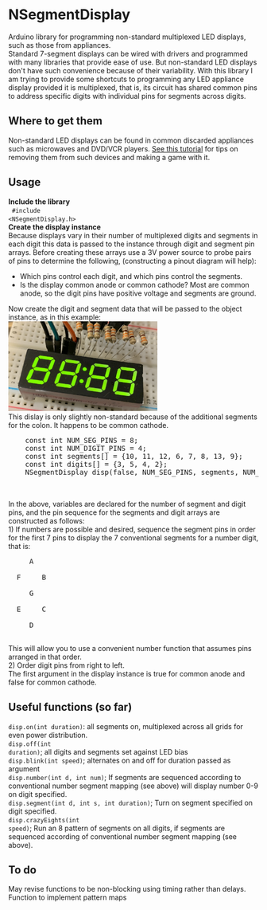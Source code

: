 # NSegmentDisplay
Arduino library for programming non-standard multiplexed LED displays, such as those from appliances.<br />
Standard 7-segment displays can be wired with drivers and programmed with many libraries that provide ease of use. But non-standard LED displays don't have such convenience because of their variability. With this library I am trying to provide some shortcuts to programming any LED appliance display provided it is multiplexed, that is, its circuit has shared common pins to address specific digits with individual pins for segments across digits. 
## Where to get them
Non-standard LED displays can be found in common discarded appliances such as microwaves and DVD/VCR players. <a href="https://metatek.blogspot.com/2020/06/hacking-non-standard-7-segment-displays.html" target="_blank">See this tutorial</a> for tips on removing them from such devices and making a game with it.
## Usage
<b>Include the library</b><br />
<code>
  #include <NSegmentDisplay.h>
  </code>
  <br />
  <b>Create the display instance</b><br />
Because displays vary in their number of multiplexed digits and segments in each digit this data is passed to the instance through digit and segment pin arrays. Before creating these arrays use a 3V power source to probe pairs of pins to determine the following, (constructing a pinout diagram will help):<br />
  <ul>
    <li>Which pins control each digit, and which pins control the segments.</li>
    <li>Is the display common anode or common cathode? Most are common anode, so the digit pins have positive voltage and segments are ground.</li>
  </ul>
Now create the digit and segment data that will be passed to the object instance, as in this example:<br />
  <img src="IMG_5969.JPG" width="300"><br />
  This dislay is only slightly non-standard because of the additional segments for the colon. It happens to be common cathode.
  <pre>
    const int NUM_SEG_PINS = 8;
    const int NUM_DIGIT_PINS = 4;
    const int segments[] = {10, 11, 12, 6, 7, 8, 13, 9};
    const int digits[] = {3, 5, 4, 2};
    NSegmentDisplay disp(false, NUM_SEG_PINS, segments, NUM_DIGIT_PINS, digits);
  </pre>
  <br />
  In the above, variables are declared for the number of segment and digit pins, and the pin sequence for the segments and digit arrays are constructed as follows:<br />
  1) If numbers are possible and desired, sequence the segment pins in order for the first 7 pins to display the 7 conventional segments for a number digit, that is:
  <pre>
     A<br />
  F     B<br />
     G<br />
  E     C<br />
     D
     </pre>
  This will allow you to use a convenient number function that assumes pins arranged in that order.<br />
  2) Order digit pins from right to left.<br />
  The first argument in the display instance is true for common anode and false for common cathode.
	
  ## Useful functions (so far)
  <code>disp.on(int duration)</code>: all segments on, multiplexed across all grids for even power distribution.<br />
	<code>disp.off(int duration)</code>; all digits and segments set against LED bias<br />
	<code>disp.blink(int speed)</code>; alternates on and off for duration passed as argument<br />
	<code>disp.number(int d, int num)</code>; If segments are sequenced according to conventional number segment mapping (see above) will display number 0-9 on digit specified.<br />
	<code>disp.segment(int d, int s, int duration)</code>; Turn on segment specified on digit specified.<br />
	<code>disp.crazyEights(int speed)</code>; Run an 8 pattern of segments on all digits, if segments are sequenced according of conventional number segment mapping (see above).
  ## To do
  May revise functions to be non-blocking using timing rather than delays.<br />
  Function to implement pattern maps
